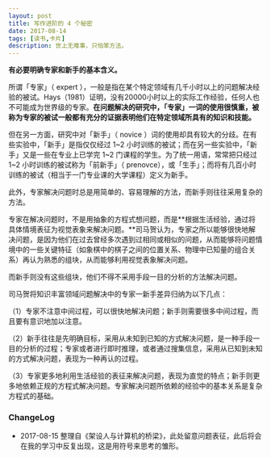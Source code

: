 ```yaml
---
layout: post
title: 写作进阶的 4 个秘密
date: 2017-08-14
tags: [读书,卡片]
description: 世上无难事，只怕笨方法。
---
```




**有必要明确专家和新手的基本含义。**

所谓「专家」（ expert ），一般是指在某个特定领域有几千小时以上的问题解决经验的被试。Hays（1981）证明，没有20000小时以上的实际工作经验，任何人也不可能成为世界级的专家。**在问题解决的研究中，「专家」一词的使用很慎重，被称为专家的被试一般都有充分的证据表明他们在特定领域所具有的知识和技能。**

但在另一方面，研究中对「新手」（ novice ）词的使用却具有较大的分歧。在有些实验中，「新手」是指仅仅经过 1~2 小时训练的被试；而在另一些实验中，「新手」又是一些在专业上已学完 1~2 门课程的学生。为了统一用语，常常把只经过 1~2 小时训练的被试称为「前新手」（ prenovce），或「生手」；而将有几百小时训练的被试（相当于一门专业课的大学课程）定义为新手。

此外，专家解决问题时总是用简单的、容易理解的方法，而新手则往往采用复杂的方法。

专家在解决问题时，不是用抽象的方程式想问题，而是**根据生活经验，通过将具体情境表征为视觉表象来解决问题。**司马贺认为，专家之所以能够很快地解决问题，是因为他们在过去曾经多次遇到过相同或相似的问题，从而能够将问题情境中的一些关键特征（如象棋中的棋子之间的位置关系、物理中已知量的组合关系）再认为熟悉的组块，从而能够利用视觉表象解决问题。

而新手则没有这些组块，他们不得不采用手段一目的分析的方法解决问题。

司马贺将知识丰富领域问题解决中的专家一新手差异归纳为以下几点：

（1）专家不注意中间过程，可以很快地解决问题；新手则需要很多中间过程，而且要有意识地加以注意。

（2）新手往往是先明确目标，采用从未知到已知的方式解决问题，是一种手段一目的分析的过程；专家或者进行即时推理，或者通过搜集信息，采用从已知到未知的方式解决问题，表现为一种再认的过程。

（3）专家更多地利用生活经验的表征来解决问题，表现为直觉的特点；新手则更多地依赖正规的方程式解决问题。专家解决问题所依赖的经验中的基本关系是复杂方程式的基础。

###  ChangeLog

- 2017-08-15 整理自《架设人与计算机的桥梁》，此处留意问题表征，此后将会在我的学习中反复出现，这是用符号来思考的雏形。

